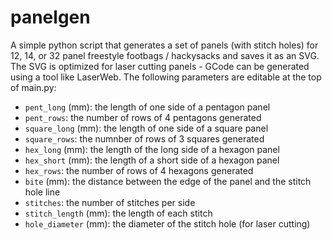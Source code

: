 # panelgen

A simple python script that generates a set of panels (with stitch holes) for 12, 14, or 32 panel freestyle footbags / hackysacks and saves it as an SVG.
The SVG is optimized for laser cutting panels - GCode can be generated using a tool like LaserWeb.
The following parameters are editable at the top of main.py:
 - `pent_long` (mm): the length of one side of a pentagon panel
 - `pent_rows`: the number of rows of 4 pentagons generated
 - `square_long` (mm): the length of one side of a square panel
 - `square_rows`: the numnber of rows of 3 squares generated
 - `hex_long` (mm): the length of the long side of a hexagon panel
 - `hex_short` (mm): the length of a short side of a hexagon panel
 - `hex_rows`: the number of rows of 4 hexagons generated
 - `bite` (mm): the distance between the edge of the panel and the stitch hole line
 - `stitches`: the number of stitches per side
 - `stitch_length` (mm): the length of each stitch
 - `hole_diameter` (mm): the diameter of the stitch hole (for laser cutting)
